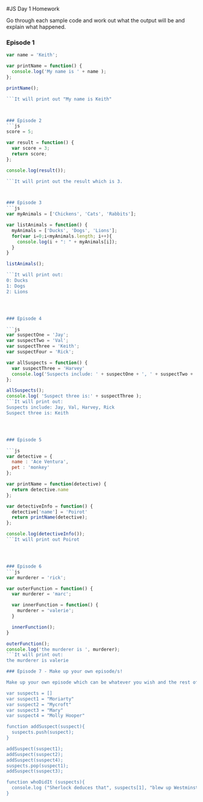 #JS Day 1 Homework

Go through each sample code and work out what the output will be and explain what happened.

### Episode 1
```js
var name = 'Keith';

var printName = function() {
  console.log('My name is ' + name );
};

printName();

```It will print out "My name is Keith"



### Episode 2
```js
score = 5;

var result = function() {
  var score = 3;
  return score;
};

console.log(result());

```It will print out the result which is 3.



### Episode 3
```js
var myAnimals = ['Chickens', 'Cats', 'Rabbits'];

var listAnimals = function() {
  myAnimals = ['Ducks', 'Dogs', 'Lions'];
  for(var i=0;i<myAnimals.length; i++){
    console.log(i + ": " + myAnimals[i]);
  }
}

listAnimals();

```It will print out: 
0: Ducks
1: Dogs
2: Lions




### Episode 4

```js
var suspectOne = 'Jay';
var suspectTwo = 'Val';
var suspectThree = 'Keith';
var suspectFour = 'Rick';

var allSuspects = function() {
  var suspectThree = 'Harvey'
  console.log('Suspects include: ' + suspectOne + ', ' + suspectTwo + ', ' + suspectThree + ', ' + suspectFour)
};

allSuspects();
console.log( 'Suspect three is:' + suspectThree );
```It will print out:
Suspects include: Jay, Val, Harvey, Rick
Suspect three is: Keith




### Episode 5

```js
var detective = {
  name : 'Ace Ventura',
  pet : 'monkey'
};

var printName = function(detective) {
  return detective.name
};

var detectiveInfo = function() {
  detective['name'] = 'Poirot'
  return printName(detective);
};

console.log(detectiveInfo());
```It will print out Poirot




### Episode 6
```js
var murderer = 'rick';

var outerFunction = function() {
  var murderer = 'marc';

  var innerFunction = function() {
    murderer = 'valerie';
  }

  innerFunction();
}

outerFunction();
console.log('the murderer is ', murderer);
```It will print out:
the murderer is valerie

### Episode 7 - Make up your own episode/s!

Make up your own episode which can be whatever you wish and the rest of the class will work out together what happened and what the output will be.

var suspects = []
var suspect1 = "Moriarty"
var suspect2 = "Mycroft"
var suspect3 = "Mary"
var suspect4 = "Molly Hooper"

function addSuspect(suspect){
  suspects.push(suspect);
}

addSuspect(suspect1);
addSuspect(suspect2);
addSuspect(suspect4);
suspects.pop(suspect1);
addSuspect(suspect3);

function whoDidIt (suspects){
  console.log ("Sherlock deduces that", suspects[1], "blew up Westminster");
}


